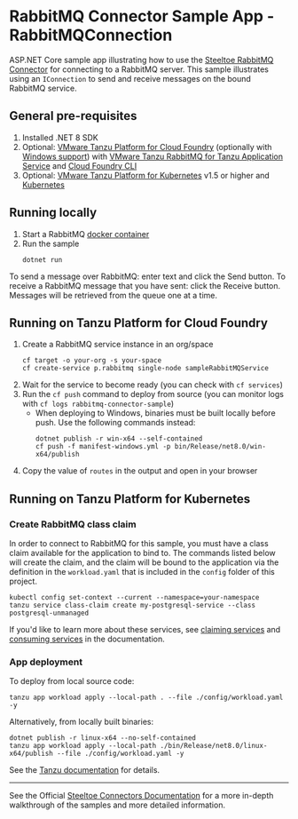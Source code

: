 ﻿# RabbitMQ Connector Sample App - RabbitMQConnection

ASP.NET Core sample app illustrating how to use the [Steeltoe RabbitMQ Connector](https://docs.steeltoe.io/api/v3/connectors/rabbitmq.html)
for connecting to a RabbitMQ server.
This sample illustrates using an `IConnection` to send and receive messages on the bound RabbitMQ service.

## General pre-requisites

1. Installed .NET 8 SDK
1. Optional: [VMware Tanzu Platform for Cloud Foundry](https://docs.vmware.com/en/VMware-Tanzu-Application-Service/index.html)
   (optionally with [Windows support](https://docs.vmware.com/en/VMware-Tanzu-Application-Service/6.0/tas-for-vms/concepts-overview.html))
   with [VMware Tanzu RabbitMQ for Tanzu Application Service](https://docs.vmware.com/en/VMware-Tanzu-RabbitMQ-for-Tanzu-Application-Service/index.html)
   and [Cloud Foundry CLI](https://docs.cloudfoundry.org/cf-cli/install-go-cli.html)
1. Optional: [VMware Tanzu Platform for Kubernetes](https://docs.vmware.com/en/VMware-Tanzu-Platform/services/create-manage-apps-tanzu-platform-k8s/overview.html) v1.5 or higher
   and [Kubernetes](https://kubernetes.io/docs/tasks/tools/)

## Running locally

1. Start a RabbitMQ [docker container](https://github.com/SteeltoeOSS/Samples/blob/main/CommonTasks.md)
1. Run the sample
   ```
   dotnet run
   ```

To send a message over RabbitMQ: enter text and click the Send button.
To receive a RabbitMQ message that you have sent: click the Receive button. Messages will be retrieved from the queue one at a time.

## Running on Tanzu Platform for Cloud Foundry

1. Create a RabbitMQ service instance in an org/space
   ```
   cf target -o your-org -s your-space
   cf create-service p.rabbitmq single-node sampleRabbitMQService
   ```
1. Wait for the service to become ready (you can check with `cf services`)
1. Run the `cf push` command to deploy from source (you can monitor logs with `cf logs rabbitmq-connector-sample`)
   - When deploying to Windows, binaries must be built locally before push. Use the following commands instead:
     ```
     dotnet publish -r win-x64 --self-contained
     cf push -f manifest-windows.yml -p bin/Release/net8.0/win-x64/publish
     ```
1. Copy the value of `routes` in the output and open in your browser

## Running on Tanzu Platform for Kubernetes

### Create RabbitMQ class claim

In order to connect to RabbitMQ for this sample, you must have a class claim available for the application to bind to.
The commands listed below will create the claim, and the claim will be bound to the application via the definition
in the `workload.yaml` that is included in the `config` folder of this project.

```
kubectl config set-context --current --namespace=your-namespace
tanzu service class-claim create my-postgresql-service --class postgresql-unmanaged
```

If you'd like to learn more about these services, see [claiming services](https://docs.vmware.com/en/VMware-Tanzu-Application-Platform/1.5/tap/getting-started-claim-services.html)
and [consuming services](https://docs.vmware.com/en/VMware-Tanzu-Application-Platform/1.5/tap/getting-started-consume-services.html) in the documentation.

### App deployment

To deploy from local source code:
```
tanzu app workload apply --local-path . --file ./config/workload.yaml -y
```

Alternatively, from locally built binaries:
```
dotnet publish -r linux-x64 --no-self-contained
tanzu app workload apply --local-path ./bin/Release/net8.0/linux-x64/publish --file ./config/workload.yaml -y
```

See the [Tanzu documentation](https://docs.vmware.com/en/VMware-Tanzu-Application-Platform/1.8/tap/getting-started-deploy-first-app.html) for details.

---

See the Official [Steeltoe Connectors Documentation](https://docs.steeltoe.io/api/v3/connectors/) for a more in-depth walkthrough of the samples and more detailed information.
